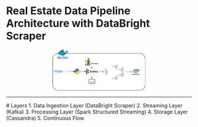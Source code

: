 # Real Estate Data Pipeline Architecture with DataBright Scraper
<p align="center">
  <img src="relstate.drawio (1).png" alt="Architecture Diagram" width="50%">
</p>
<hr>
# Layers
1. Data Ingestion Layer (DataBright Scraper)
2. Streaming Layer (Kafka)
3. Processing Layer (Spark Structured Streaming)
4. Storage Layer (Cassandra)
5. Continuous Flow
